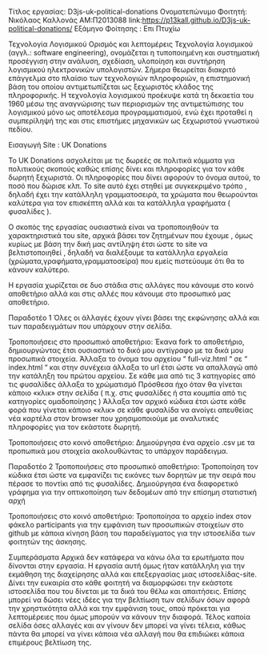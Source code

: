 Τίτλος εργασίας: D3js-uk-political-donations
Ονοματεπώνυμο Φοιτητή: Νικόλαος Καλλονάς
ΑΜ:Π2013088
link:https://p13kall.github.io/D3js-uk-political-donations/
Εξάμηνο Φοίτησης : Επι Πτυχίω

Τεχνολογία Λογισμικού 
Ορισμός και λεπτομέρεις
Τεχνολογία λογισμικού (αγγλ.: software engineering), ονομάζεται η τυποποιημένη και συστηματική προσέγγιση στην ανάλυση, σχεδίαση, υλοποίηση και συντήρηση λογισμικού ηλεκτρονικών υπολογιστών. Σήμερα θεωρείται διακριτό επάγγελμα στο πλαίσιο των τεχνολογιών πληροφοριών, η επιστημονική βάση του οποίου αντιμετωπίζεται ως ξεχωριστός κλάδος της πληροφορικής. Η τεχνολογία λογισμικού προέκυψε κατά τη δεκαετία του 1960 μέσω της αναγνώρισης των περιορισμών της αντιμετώπισης του λογισμικού μόνο ως αποτέλεσμα προγραμματισμού, ενώ έχει προταθεί η συμπερίληψή της και στις επιστήμες μηχανικών ως ξεχωριστού γνωστικού πεδίου.


Εισαγωγή 
Site : UK Donations

To UK Donations ασχολείται με τις δωρεές σε πολιτικά κόμματα για πολιτικούς σκοπούς καθώς επίσης δίνει και πληροφορίες για τον κάθε δωρητή ξεχωριστά. Οι πληροφορίες που δίνει αφορούν το όνομα αυτού, το ποσό που δώρισε κλπ. Το site αυτό έχει στηθεί με συγκεκριμένο τρόπο , δηλαδή έχει την κατάλληλη γραμματοσειρά, τα χρώματα που θεωρούνται καλύτερα για τον επισκέπτη αλλά και τα κατάλληλα γραφήματα ( φυσαλίδες ).

Ο σκοπός της εργασίας ουσιαστικά είναι να τροποποιηθούν τα χαρακτηριστικά του site, αρχικά βάσει τον ζητημένων που έχουμε , όμως κυρίως με βάση την δική μας αντίληψη έτσι ώστε το site να βελτιστοποιηθεί , δηλαδή να διαλέξουμε τα κατάλληλα εργαλεία (χρώματα,γραφήματα,γραμματοσείρα) που εμείς πιστεύουμε ότι θα το κάνουν καλύτερο.

Η εργασία χωρίζεται σε δυο στάδια στις αλλάγες που κάνουμε στο κοινό αποθετήριο αλλά και στις αλλές που κάνουμε στο προσωπικό μας αποθετήριο.


Παραδοτέο 1
Όλες οι άλλαγές έχουν γίνει βάσει της εκφώνησης αλλά και των παραδειγμάτων που υπάρχουν στην σελίδα.

Τροποποιήσεις στο προσωπικό αποθετήριο:
Έκανα fork το αποθετήριο, δημιουργώντας έτσι ουσιαστικά το δικό μου αντίγραφο με τα δικά μου προσωπικά στοιχεία. 
Άλλαξα το όνομα του αρχείου “ full-viz.html “ σε “ index.html “ και στην συνέχεια άλλαξα το url έτσι ώστε να απαλλαγώ από την κατάληξη του πρώτου αρχείου.
Σε κάθε μια από τις 3 κατηγορίες από τις φυσαλίδες άλλαξα το χρώματισμό
Πρόσθεσα ήχο όταν θα γίνεται κάποιο «κλικ» στην σελίδα ( π.χ. στις φυσαλίδες ή στα κουμπία από τις κατηγορίες ομαδοποίησης )
Άλλαξα τον αρχικό κώδικα έτσι ώστε κάθε φορά που γίνεται κάποιο «κλικ» σε κάθε φυσαλίδα να ανοίγει απευθείας νέα καρτέλα στον browser που χρησιμοποιούμε με αναλυτικές πληροφορίες για τον εκάστοτε δωρητή.

Τροποποιήσεις στο κοινό αποθετήριο:
Δημιούργησα ένα αρχείο .csv με τα προπωπικά μου στοιχεία ακολουθώντας το υπάρχον παράδειγμα.

Παραδοτέο 2 
Τροποποιήσεις στο προσωπικό αποθετήριο:
Τροποποίηση τον κώδικα έτσι ώστε να εμφανίζει τις εικόνες των δορητών με την σειρά που πέρασε το ποντίκι από τις φυσαλίδες. 
Δημιούργησα ένα διαφορετικό γράφημα για την οπτικοποίηση των δεδομέων από την επίσημη στατιστική αρχή 

Τροποποιήσεις στο κοινό αποθετήριο:
Τροποποίησα το αρχείο index στον φάκελο participants για την εμφάνιση των προσωπικών στοιχείων στο github με κάποια κίνηση βάση του παραδείγματος για την ιστοσελίδα των φοιτητών της άσκησης.


Συμπεράσματα 
Αρχικά δεν κατάφερα να κάνω όλα τα ερωτήματα που δίνονται στην εργασία. Η εργασία αυτή όμως ήταν κατάλληλη για την εκμάθηση της διαχείρησης αλλά και επεξεργασίας μιας ιστοσελίδας-site. Δίνει την ευκαιρία στο κάθε φοιτητή να διαμορφώσει την εκάστοτε ιστοσελίδα που του δίνεται με τα δικά του θέλω και απαιτήσεις. Επίσης μπορεί να δώσει νέες ιδέες για την βελτίωση των σελίδων όσων αφορά την χρηστικότητα αλλά και την εμφάνιση τους, οπού πρόκεται για λεπτομέρειες που όμως μπορούν να κάνουν την διαφορά. Τέλος καποία σελίδα όσες αλλαγές και αν γίνουν δεν μπορεί να γίνει τέλεια, κάθως πάντα θα μπορεί να γίνει κάποια νέα αλλαγή που θα επιδιώκει κάποια επιμέρους βελτίωση της.
